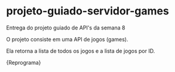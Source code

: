# projeto-guiado-servidor-games

Entrega do projeto guiado de API's da semana 8

O projeto consiste em uma API de jogos (games).

Ela retorna a lista de todos os jogos e a lista de jogos por ID.

{Reprograma}
